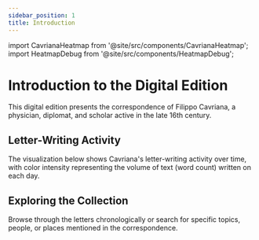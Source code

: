 ```yaml
---
sidebar_position: 1
title: Introduction
---
```


import CavrianaHeatmap from '@site/src/components/CavrianaHeatmap';
import HeatmapDebug from '@site/src/components/HeatmapDebug';

# Introduction to the Digital Edition

This digital edition presents the correspondence of Filippo Cavriana, a physician, diplomat, and scholar active in the late 16th century.

## Letter-Writing Activity

The visualization below shows Cavriana's letter-writing activity over time, with color intensity representing the volume of text (word count) written on each day.

<HeatmapDebug />

<CavrianaHeatmap />

## Exploring the Collection

Browse through the letters chronologically or search for specific topics, people, or places mentioned in the correspondence.
